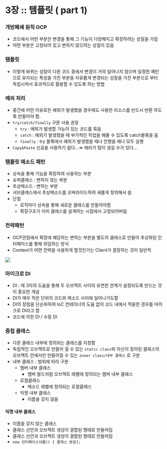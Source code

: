 # 3장 :: 템플릿 ( part 1) 

### 개방폐쇄 원칙 OCP
- 코드에서 어떤 부분은 변경을 통해 그 기능이 다양해지고 확장하려는 성질을 가짐
- 어떤 부분은 고정되어 있고 변하지 않으려는 성질이 있음

### 템플릿
- 이렇게 바뀌는 성질이 다른 코드 중에서 변경이 거의 일어나지 않으며 일정한 패턴으로 유지되는 특성을 가진 부분을 자유롭게 변경되는 성질을 가진 부분으로 부터 독립시켜서 효과적으로 활용할 수 있도록 하는 방법

### 예외 처리
- 중간에 어떤 이유로든 예외가 발생했을 경우에도 사용한 리소스를 반드시 반환 하도록 만들어야 함.
- `try/catch/finally` 구문 사용 권장
	- `try` : 예외가 발생할 가능이 있는 코드를 묶음
	- `catch` : 예외가 발생했을 때 부가적인 작업을 해줄 수 있도록 catch블록을 둠
	- `finally` : try 블록에서 예외가 발생했을 때나 안했을 때나 모두 실행 
- `Copy&Paste` 신공을 사용하기 쉽다…⇒ 에라가 많이 생길 수가 있다…

### 템플릿 메소드 패턴
- 상속을 통해 기능을 확장하여 사용하는 부분
- 슈퍼클래스 : 변하지 않는 부분
- 추상메소드 : 변하는 부분
- 서브클래스에서 추상메소드를 오버라이드하여 새롭게 정의해서 씀
- 단점
	- 로직마다 상속을 통해 새로운 클래스를 만들어야함
	- 확장구조가 이미 클래스를 설계하는 시점에서 고정되어버림

### 전략패턴
- OCP관점에서 확장에 해당하는 변하는 부분을 별도의 클래스로 만들어 추상화된 인터페이스를 통해 위임하는 방식
- Context가 어떤 전략을 사용하게 할것인가는 Client가 결정하는 것이 일반적

![](0710DB69-293E-4699-88EB-6A2E64789CEA.png)

### 마이크로 DI
- DI : 제 3자의 도움을 통해 두 오브젝트 사이의 유연한 관계가 설정되도록 만드는 것이 중요한 개념
- DI가 매우 작은 단위의 코드와 메소드 사이에 일어나기도함 
- DI의 장점을 단순화하여 IoC 컨테이너의 도움 없이 코드 내에서 적용한 경우를 마이크로 DI라고 함 
- 코드에 의한 DI / 수동 DI

### 중첩 클래스
- 다른 클래스 내부에 정의되는 클래스를 지칭함
- 독립적인 오브젝트로 만들어 질 수 있는 `static class`와 자신이 정의된 클래스의 오브젝트 안에서만 만들어질 수 있는 `inner class/내부 클래스` 로 구분
- 내부 클래스 : 범위에 따라 구분
	- 멤버 내부 클래스
		- 멤버 필드처럼 오브젝트 레벨에 정의되는 멤버 내부 클래스
	- 로컬클래스
		- 메소드 레벨에 정의되는 로컬클래스
	- 익명 내부 클래스
		- 이름을 갖지 않음

#### 익명 내부 클래스
- 이름을 갖지 않는 클래스
- 클래스 선언과 오브젝트 생성이 결합된 형태로 만들어짐
- 클래스 선언과 오브젝트 생성이 결합된 형태로 만들어짐
- `new 인터페이스이름() { 클래스 본문};`


